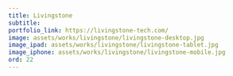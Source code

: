 ```yaml
---
title: Livingstone
subtitle:
portfolio_link: https://livingstone-tech.com/
image: assets/works/livingstone/livingstone-desktop.jpg
image_ipad: assets/works/livingstone/livingstone-tablet.jpg
image_iphone: assets/works/livingstone/livingstone-mobile.jpg
ord: 22
---
```


